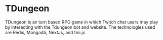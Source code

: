 # TDungeon
TDungeon is an turn based RPG game in which Twitch chat users may play by interacting with the Tdungeon bot and website. The technologies used are Redis, Mongodb, NextJs, and tmi.js
